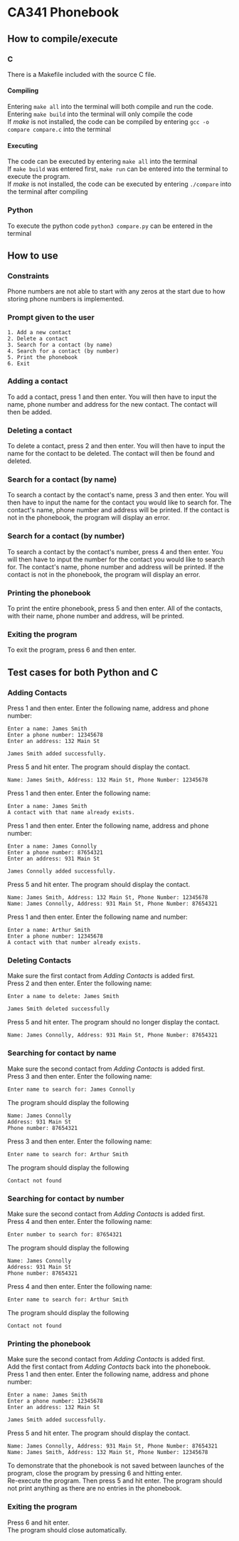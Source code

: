 # CA341 Phonebook

## How to compile/execute
### C

There is a Makefile included with the source C file.  
#### Compiling
Entering `make all` into the terminal will both compile and run the code.  
Entering `make build` into the terminal will only compile the code  
If *make* is not installed, the code can be compiled by entering `gcc -o compare compare.c` into the terminal  

#### Executing
The code can be executed by entering `make all` into the terminal  
If `make build` was entered first, `make run` can be entered into the terminal to execute the program.  
If *make* is not installed, the code can be executed by entering `./compare` into the terminal after compiling  

### Python
To execute the python code `python3 compare.py` can be entered in the terminal 

## How to use

### Constraints
Phone numbers are not able to start with any zeros at the start due to how storing phone numbers is implemented.

### Prompt given to the user
```console
1. Add a new contact
2. Delete a contact
3. Search for a contact (by name)
4. Search for a contact (by number)
5. Print the phonebook
6. Exit
```

### Adding a contact
To add a contact, press 1 and then enter. You will then have to input the name, phone number and address for the new contact. The contact will then be added.

### Deleting a contact
To delete a contact, press 2 and then enter. You will then have to input the name for the contact to be deleted. The contact will then be found and deleted.

### Search for a contact (by name)
To search a contact by the contact's name, press 3 and then enter. You will then have to input the name for the contact you would like to search for. The contact's name, phone number and address will be printed. If the contact is not in the phonebook, the program will display an error.

### Search for a contact (by number)
To search a contact by the contact's number, press 4 and then enter. You will then have to input the number for the contact you would like to search for. The contact's name, phone number and address will be printed. If the contact is not in the phonebook, the program will display an error.

### Printing the phonebook
To print the entire phonebook, press 5 and then enter. All of the contacts, with their name, phone number and address, will be printed.

### Exiting the program
To exit the program, press 6 and then enter.

## Test cases for both Python and C
### Adding Contacts
Press 1 and then enter. Enter the following name, address and phone number:
```
Enter a name: James Smith
Enter a phone number: 12345678
Enter an address: 132 Main St

James Smith added successfully.
```

Press 5 and hit enter. The program should display the contact.
```
Name: James Smith, Address: 132 Main St, Phone Number: 12345678
```

Press 1 and then enter. Enter the following name:
```
Enter a name: James Smith
A contact with that name already exists.
```

Press 1 and then enter. Enter the following name, address and phone number:
```
Enter a name: James Connolly
Enter a phone number: 87654321
Enter an address: 931 Main St

James Connolly added successfully.
```
Press 5 and hit enter. The program should display the contact.
```
Name: James Smith, Address: 132 Main St, Phone Number: 12345678
Name: James Connolly, Address: 931 Main St, Phone Number: 87654321
```

Press 1 and then enter. Enter the following name and number:
```
Enter a name: Arthur Smith
Enter a phone number: 12345678
A contact with that number already exists.
```

### Deleting Contacts
Make sure the first contact from *Adding Contacts* is added first.  
Press 2 and then enter. Enter the following name:
```
Enter a name to delete: James Smith

James Smith deleted successfully
```
Press 5 and hit enter. The program should no longer display the contact.
```
Name: James Connolly, Address: 931 Main St, Phone Number: 87654321
```

### Searching for contact by name
Make sure the second contact from *Adding Contacts* is added first.  
Press 3 and then enter. Enter the following name:
```
Enter name to search for: James Connolly
```
The program should display the following
```
Name: James Connolly
Address: 931 Main St
Phone number: 87654321
```

Press 3 and then enter. Enter the following name:
```
Enter name to search for: Arthur Smith
```
The program should display the following
```
Contact not found
```

### Searching for contact by number
Make sure the second contact from *Adding Contacts* is added first.  
Press 4 and then enter. Enter the following name:
```
Enter number to search for: 87654321
```
The program should display the following
```
Name: James Connolly
Address: 931 Main St
Phone number: 87654321
```

Press 4 and then enter. Enter the following name:
```
Enter name to search for: Arthur Smith
```
The program should display the following
```
Contact not found
```

### Printing the phonebook
Make sure the second contact from *Adding Contacts* is added first.  
Add the first contact from *Adding Contacts* back into the phonebook.  
Press 1 and then enter. Enter the following name, address and phone number:
```
Enter a name: James Smith
Enter a phone number: 12345678
Enter an address: 132 Main St

James Smith added successfully.
```
Press 5 and hit enter. The program should display the contact.
```
Name: James Connolly, Address: 931 Main St, Phone Number: 87654321
Name: James Smith, Address: 132 Main St, Phone Number: 12345678
```
To demonstrate that the phonebook is not saved between launches of the program, close the program by pressing 6 and hitting enter.  
Re-execute the program. Then press 5 and hit enter. The program should not print anything as there are no entries in the phonebook.

### Exiting the program
Press 6 and hit enter.  
The program should close automatically.